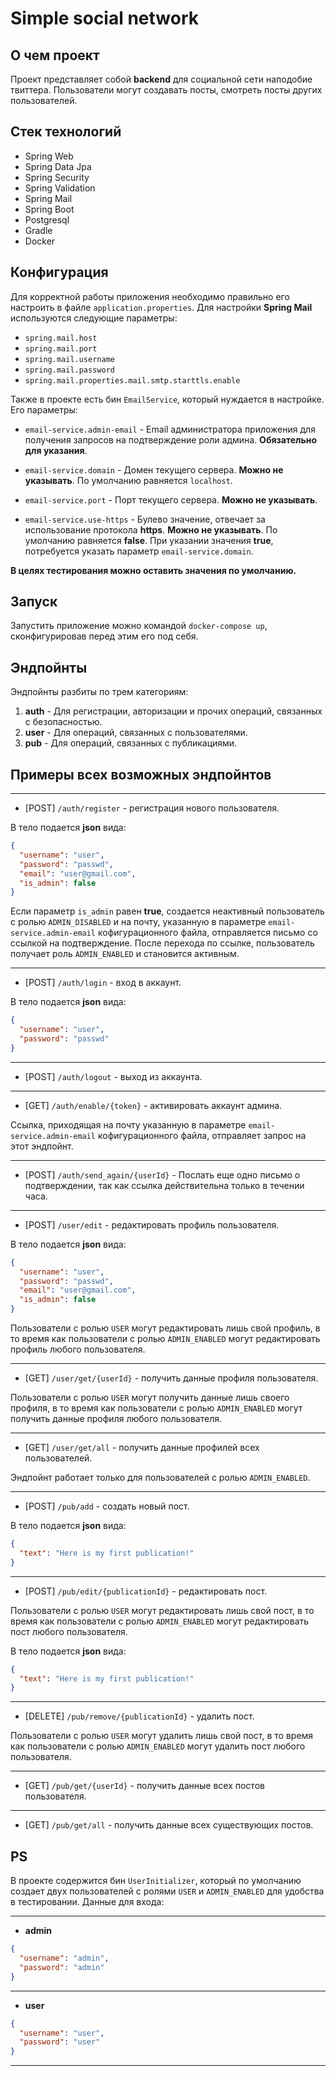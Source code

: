 # Simple social network

## О чем проект

Проект представляет собой **backend** для социальной сети наподобие твиттера.
Пользователи могут создавать посты, смотреть посты других пользователей.

## Стек технологий

- Spring Web
- Spring Data Jpa
- Spring Security
- Spring Validation
- Spring Mail
- Spring Boot
- Postgresql
- Gradle
- Docker

## Конфигурация

Для корректной работы приложения необходимо правильно его настроить в файле `application.properties`.
Для настройки **Spring Mail** используются следующие параметры:

- `spring.mail.host`
- `spring.mail.port`
- `spring.mail.username`
- `spring.mail.password`
- `spring.mail.properties.mail.smtp.starttls.enable`

Также в проекте есть бин `EmailService`, который нуждается в настройке.
Его параметры:

- `email-service.admin-email` - Email администратора приложения для получения запросов на подтверждение роли админа.
  **Обязательно для указания**.


- `email-service.domain` - Домен текущего сервера. **Можно не указывать**.
  По умолчанию равняется `localhost`.


- `email-service.port` - Порт текущего сервера. **Можно не указывать**.


- `email-service.use-https` - Булево значение, отвечает за использование протокола **https**.
  **Можно не указывать**. По умолчанию равняется **false**. При указании значения **true**,
  потребуется указать параметр `email-service.domain`.

**В целях тестирования можно оставить значения по умолчанию.**

## Запуск

Запустить приложение можно командой `docker-compose up`, сконфигурировав перед этим его под себя.

## Эндпойнты

Эндпойнты разбиты по трем категориям:

1. **auth** - Для регистрации, авторизации и прочих операций, связанных с безопасностью.
2. **user** - Для операций, связанных с пользователями.
3. **pub** - Для операций, связанных с публикациями.

## Примеры всех возможных эндпойнтов

---

- [POST] `/auth/register` - регистрация нового пользователя.

В тело подается **json** вида:

```json
{
  "username": "user",
  "password": "passwd",
  "email": "user@gmail.com",
  "is_admin": false
}
```

Если параметр `is_admin` равен **true**, создается неактивный пользователь с ролью `ADMIN_DISABLED`
и на почту, указанную в параметре `email-service.admin-email` кофигурационного файла, отправляется
письмо со ссылкой на подтверждение. После перехода по ссылке, пользователь получает роль `ADMIN_ENABLED`
и становится активным.

---

- [POST] `/auth/login` - вход в аккаунт.

В тело подается **json** вида:

```json
{
  "username": "user",
  "password": "passwd"
}
```

---

- [POST] `/auth/logout` - выход из аккаунта.

---

- [GET] `/auth/enable/{token}` - активировать аккаунт админа.

Ссылка, приходящая на почту указанную в параметре `email-service.admin-email` кофигурационного файла,
отправляет запрос на этот эндпойнт.

---

- [POST] `/auth/send_again/{userId}` - Послать еще одно письмо о подтверждении, так как ссылка действительна
  только в течении часа.

---

- [POST] `/user/edit` - редактировать профиль пользователя.

В тело подается **json** вида:

```json
{
  "username": "user",
  "password": "passwd",
  "email": "user@gmail.com",
  "is_admin": false
}
```

Пользователи с ролью `USER` могут редактировать лишь свой профиль, в то время как
пользователи с ролью `ADMIN_ENABLED` могут редактировать профиль любого пользователя.

---

- [GET] `/user/get/{userId}` - получить данные профиля пользователя.

Пользователи с ролью `USER` могут получить данные лишь своего профиля, в то время как
пользователи с ролью `ADMIN_ENABLED` могут получить данные профиля любого пользователя.

---

- [GET] `/user/get/all` - получить данные профилей всех пользователей.

Эндпойнт работает только для пользователей с ролью `ADMIN_ENABLED`.

---

- [POST] `/pub/add` - создать новый пост.

В тело подается **json** вида:

```json
{
  "text": "Here is my first publication!"
}
```

---

- [POST] `/pub/edit/{publicationId}` - редактировать пост.

Пользователи с ролью `USER` могут редактировать лишь свой пост, в то время как
пользователи с ролью `ADMIN_ENABLED` могут редактировать пост любого пользователя.

В тело подается **json** вида:

```json
{
  "text": "Here is my first publication!"
}
```

---

- [DELETE] `/pub/remove/{publicationId}` - удалить пост.

Пользователи с ролью `USER` могут удалить лишь свой пост, в то время как
пользователи с ролью `ADMIN_ENABLED` могут удалить пост любого пользователя.

---

- [GET] `/pub/get/{userId}` - получить данные всех постов пользователя.

---

- [GET] `/pub/get/all` - получить данные всех существующих постов.

## PS

В проекте содержится бин `UserInitializer`, который по умолчанию создает двух
пользователей с ролями `USER` и `ADMIN_ENABLED` для удобства в тестировании.
Данные для входа:

---

- **admin**

```json
{
  "username": "admin",
  "password": "admin"
}
```

---

- **user**

```json
{
  "username": "user",
  "password": "user"
}
```

---